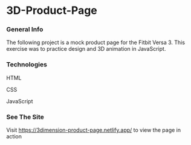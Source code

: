 # 3D-Product-Page

### General Info
The following project is a mock product page for the Fitbit Versa 3. This exercise was to practice design and 3D animation in JavaScript. 

### Technologies
HTML

CSS

JavaScript

### See The Site
Visit https://3dimension-product-page.netlify.app/ to view the page in action

